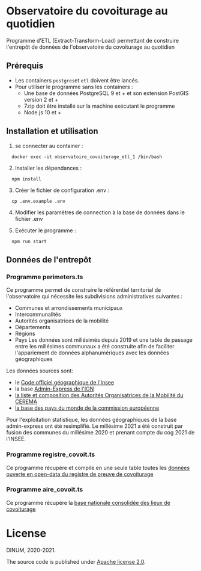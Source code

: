 # Observatoire du covoiturage au quotidien

Programme d'ETL (Extract-Transform-Load) permettant de construire l'entrepôt de données de l'observatoire du covoiturage au quotidien

## Prérequis
- Les containers `postgres`et `etl` doivent être lancés.
- Pour utiliser le programme sans les containers :
  - Une base de données PostgreSQL 9 et + et son extension PostGIS version 2 et +
  - 7zip doit être installé sur la machine exécutant le programme
  - Node.js 10 et +

## Installation et utilisation
1. se connecter au container :
```
  docker exec -it observatoire_covoiturage_etl_1 /bin/bash
```
2. Installer les dépendances :
```
  npm install
```
3. Créer le fichier de configuration .env :
```
  cp .env.example .env
```
4. Modifier les paramètres de connection à la base de données dans le fichier .env

5. Exécuter le programme :
```
  npm run start
```

## Données de l'entrepôt
### Programme perimeters.ts
Ce programme permet de construire le référentiel territorial de l'observatoire qui nécessite les subdivisions administratives suivantes :
 - Communes et arrondissements municipaux
 - Intercommunalités
 - Autorités organisatrices de la mobilité
 - Départements 
 - Régions
 - Pays
 Les données sont millésimés depuis 2019 et une table de passage entre les millésimes communaux a été construite afin de faciliter l'appariement de données alphanumériques avec les données géographiques

 Les données sources sont:
  - le [Code officiel géographique de l'Insee](https://www.insee.fr/fr/information/2560452)
  - la base [Admin-Express de l'IGN](https://www.data.gouv.fr/fr/datasets/admin-express/)
  - [la liste et composition des Autorités Organisatrices de la Mobilité du CEREMA](https://www.data.gouv.fr/fr/datasets/liste-et-composition-des-autorites-organisatrices-de-la-mobilite-aom/)
  - [la base des pays du monde de la commission européenne](https://gisco-services.ec.europa.eu/distribution/v2/countries/)

  Pour l'exploitation statistique, les données géographiques de la base admin-express ont été resimplifié.
  Le millésime 2021 a été construit par fusion des communes du millésime 2020 et prenant compte du cog 2021 de l'INSEE.

### Programme registre_covoit.ts
Ce programme récupére et compile en une seule table toutes les [données ouverte en open-data du registre de preuve de covoiturage](https://www.data.gouv.fr/fr/datasets/trajets-realises-en-covoiturage-registre-de-preuve-de-covoiturage/)

### Programme aire_covoit.ts
Ce programme récupére la [base nationale consolidée des lieux de covoiturage](https://transport.data.gouv.fr/datasets/base-nationale-des-lieux-de-covoiturage/)

# License

DINUM, 2020-2021.

The source code is published under [Apache license 2.0](https://github.com/betagouv/observatoire-covoiturage/LICENSE).
